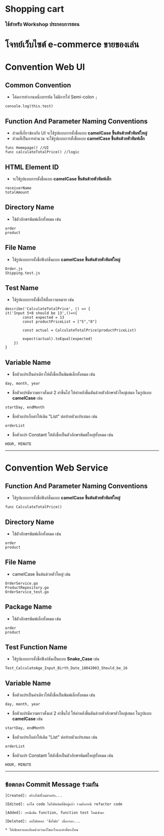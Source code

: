 # Shopping cart
### ใช้สำหรับ Workshop ประกอบการสอน
# โจทย์เว็บไซต์ e-commerce ขายของเล่น

# Convention Web UI
## Common Convention
- โค้ดการทำงานหนึ่งบรรทัด ไม่มีการใส่ Semi-colon `;`
```
console.log(this.test)
```

## Function And Parameter Naming Conventions
- ส่วนที่เกี่ยวข้องกับ UI จะใช้รูปแบบการตั้งชื่อแบบ **camelCase ขึ้นต้นต้วยตัวพิมพ์ใหญ๋**
- ส่วนที่เป็นการคำนวน จะใช้รูปแบบการตั้งชื่อแบบ **camelCase ขึ้นต้นต้วยตัวพิมพ์เล็ก**
```
func Homepage() //UI
func calculateTotalPrice() //logic
```

## HTML Element ID 
- จะใช้รูปแบบการตั้งชื่อแบบ **camelCase ขึ้นต้นต้วยตัวพิมพ์เล็ก**
```
receiverName
totalAmount
```

## Directory Name
- ใช้ตัวอักษรพิมพ์เล็กทั้งหมด เช่น
```
order
product
```

## File Name
- ใช้รูปแบบการตั้งชื่อฟังก์ชั่นแบบ **camelCase ขึ้นต้นต้วยตัวพิมพ์ใหญ่**
```
Order.js
Shipping.test.js
```

## Test Name
- ใช้รูปแบบการตั้งชื่อให้สื่อความหมาย  เช่น
```
describe('CalculateTotalPrice', () => {
it('Input 5+8 should be 13',()=>{
        const expected = 13
        const productPriceList = ["5","8"]

        const actual = CalculateTotalPrice(productPriceList)

        expect(actual).toEqual(expected)
    })
}
```

## Variable Name
- ชื่อตัวแปรเป็นคำเดียวให้ตั้งชื่อเป็นพิมพ์เล็กทั้งหมด เช่น
```
day, month, year
```

- ชื่อตัวแปรมีความยาวตั้งแต่ 2 คำขึ้นไป ให้คำหลังขึ้นตันด้วยตัวอักษรตัวใหญ่เสมอ ในรูปแบบ **camelCase** เช่น
```
startDay, endMonth
```

- ชื่อตัวแปรเก็บค่าให้เติม "List" ต่อท้ายตัวแปรเสมอ เช่น
```
orderList
```

- ชื่อตัวแปร Constant ให้ตังชื่อเป็นตัวอักษรพิมพ์ใหญ่ทั้งหมด เช่น
```
HOUR, MINUTE
```

---

# Convention Web Service
## Function And Parameter Naming Conventions
- ใช้รูปแบบการตั้งชื่อฟังก์ชั่นแบบ **camelCase ขึ้นต้นต้วยตัวพิมพ์ใหญ๋**
```
func CalculateTotalPrice()
```

## Directory Name
- ใช้ตัวอักษรพิมพ์เล็กทั้งหมด เช่น
```
order
product
```

## File Name
- camelCase ขึ้นต้นด้วยตัวใหญ่ เช่น
```
OrderService.go
ProductRepository.go
OrderService_test.go
```

## Package Name
- ใช้ตัวอักษรพิมพ์เล็กทั้งหมด เช่น
```
order
product
```

## Test Function Name
- ใช้รูปแบบการตั้งชื่อฟังก์ชันเป็นแบบ **Snake_Case** เช่น
```
Test_CalculateAge_Input_Birth_Date_18042003_Should_be_16
```

## Variable Name
- ชื่อตัวแปรเป็นคำเดียวให้ตั้งชื่อเป็นพิมพ์เล็กทั้งหมด เช่น
```
day, month, year
```

- ชื่อตัวแปรมีความยาวตั้งแต่ 2 คำขึ้นไป ให้คำหลังขึ้นตันด้วยตัวอักษรตัวใหญ่เสมอ ในรูปแบบ **camelCase** เช่น
```
startDay, endMonth
```

- ชื่อตัวแปรเก็บค่าให้เติม "List" ต่อท้ายตัวแปรเสมอ เช่น
```
orderList
```

- ชื่อตัวแปร Constant ให้ตังชื่อเป็นตัวอักษรพิมพ์ใหญ่ทั้งหมด เช่น
```
HOUR, MINUTE
```

---


## ข้อตกลง Commit Message ร่วมกัน
```
[Created]: สร้างไฟล์ใหม่สำหรับ...

[Edited]: แก้ไข code ในไฟล์เดิมที่มีอยู่แล้ว รวมถึงกรณี refactor code

[Added]: กรณีเพิ่ม function, function test ใหม่เข้ามา

[Deleted]: ลบไฟล์ออก 'ชื่อไฟล์' เนื่องจาก...

* ให้เขียนรายละเอียดด้วยว่าแก้ไขอะไรและทำที่ตรงไหน
```
